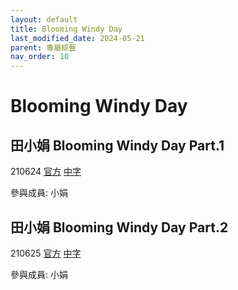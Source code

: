 ```yaml
---
layout: default
title: Blooming Windy Day
last_modified_date: 2024-05-21
parent: 專屬綜藝
nav_order: 10
---
```


# Blooming Windy Day

## 田小娟 Blooming Windy Day Part.1

210624 [官方](https://www.youtube.com/watch?v=hr3np7viBPw) [中字](https://www.bilibili.com/video/BV17b4y1C72B)

參與成員: 小娟

## 田小娟 Blooming Windy Day Part.2

210625 [官方](https://www.youtube.com/watch?v=6UXb3tDJg_Y) [中字](https://www.bilibili.com/video/BV17b4y1C72B/?p=2)

參與成員: 小娟
